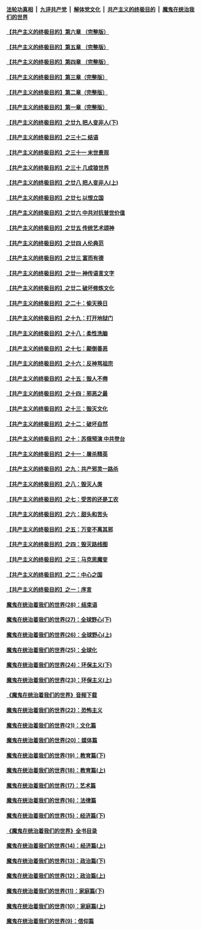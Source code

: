 ####  [法轮功真相](../../../../basic/blob/master/README.md?t=07091331) &nbsp;|&nbsp; [九评共产党](../../../../9ping.md/blob/master/README.md?t=07091331) &nbsp;|&nbsp; [解体党文化](../../../../jtdwh.md/blob/master/README.md?t=07091331)  &nbsp;|&nbsp; [共产主义的终极目的](../../../../gczydzjmd.md/blob/master/README.md?t=07091331) &nbsp;|&nbsp; [魔鬼在统治我们的世界](../../../../mgztzwmdsj.md/blob/master/README.md?t=07091331) 

#### [【共产主义的终极目的】第六章 （完整版）](../pages/nsc422/n11428913.md?t=07091331) 

#### [【共产主义的终极目的】第五章 （完整版）](../pages/nsc422/n11428912.md?t=07091331) 

#### [【共产主义的终极目的】第四章 （完整版）](../pages/nsc422/n11428907.md?t=07091331) 

#### [【共产主义的终极目的】第三章（完整版）](../pages/nsc422/n11428848.md?t=07091331) 

#### [【共产主义的终极目的】第二章（完整版）](../pages/nsc422/n11428831.md?t=07091331) 

#### [【共产主义的终极目的】第一章（完整版）](../pages/nsc422/n11417651.md?t=07091331) 

#### [【共产主义的终极目的】之廿九 把人变非人(下)](../pages/nsc422/n11344140.md?t=07091331) 

#### [【共产主义的终极目的】之三十二 结语](../pages/nsc422/n11360535.md?t=07091331) 

#### [【共产主义的终极目的】之三十一 末世景观](../pages/nsc422/n11351129.md?t=07091331) 

#### [【共产主义的终极目的】之三十 几成狼世界](../pages/nsc422/n11348280.md?t=07091331) 

#### [【共产主义的终极目的】之廿八 把人变非人(上)](../pages/nsc422/n11340492.md?t=07091331) 

#### [【共产主义的终极目的】之廿七 以恨立国](../pages/nsc422/n11336944.md?t=07091331) 

#### [【共产主义的终极目的】之廿六 中共对抗普世价值](../pages/nsc422/n11324785.md?t=07091331) 

#### [【共产主义的终极目的】之廿五 传统艺术颂神](../pages/nsc422/n11296396.md?t=07091331) 

#### [【共产主义的终极目的】之廿四 人伦典范](../pages/nsc422/n11296397.md?t=07091331) 

#### [【共产主义的终极目的】之廿三 富而有德](../pages/nsc422/n11283598.md?t=07091331) 

#### [【共产主义的终极目的】之廿一 神传语言文字](../pages/nsc422/n11263265.md?t=07091331) 

#### [【共产主义的终极目的】之廿二 破坏修炼文化](../pages/nsc422/n11245728.md?t=07091331) 

#### [【共产主义的终极目的】之二十：偷天换日](../pages/nsc422/n11238846.md?t=07091331) 

#### [【共产主义的终极目的】之十九：打开地狱门](../pages/nsc422/n11206376.md?t=07091331) 

#### [【共产主义的终极目的】之十八：柔性洗脑](../pages/nsc422/n11199994.md?t=07091331) 

#### [【共产主义的终极目的】之十七：颠倒善恶](../pages/nsc422/n11179782.md?t=07091331) 

#### [【共产主义的终极目的】之十六：反神骂祖宗](../pages/nsc422/n11166798.md?t=07091331) 

#### [【共产主义的终极目的】之十五：毁人不倦](../pages/nsc422/n11166792.md?t=07091331) 

#### [【共产主义的终极目的】之十四：邪恶之最](../pages/nsc422/n11150249.md?t=07091331) 

#### [【共产主义的终极目的】之十三：毁灭文化](../pages/nsc422/n11135227.md?t=07091331) 

#### [【共产主义的终极目的】之十二：破坏自然](../pages/nsc422/n11135214.md?t=07091331) 

#### [【共产主义的终极目的】之十：苏俄预演 中共登台](../pages/nsc422/n11118424.md?t=07091331) 

#### [【共产主义的终极目的】之十一：屠杀精英](../pages/nsc422/n11118442.md?t=07091331) 

#### [【共产主义的终极目的】之九：共产邪灵一路杀](../pages/nsc422/n11114139.md?t=07091331) 

#### [【共产主义的终极目的】之八：毁灭人类](../pages/nsc422/n11108503.md?t=07091331) 

#### [【共产主义的终极目的】之七：受苦的还是工农](../pages/nsc422/n11101809.md?t=07091331) 

#### [【共产主义的终极目的】之六：甜头和苦头](../pages/nsc422/n11096971.md?t=07091331) 

#### [【共产主义的终极目的】之五：万变不离其邪](../pages/nsc422/n11091285.md?t=07091331) 

#### [【共产主义的终极目的】之四：毁灭路线图](../pages/nsc422/n11086284.md?t=07091331) 

#### [【共产主义的终极目的】之三：马克思魔变](../pages/nsc422/n11061941.md?t=07091331) 

#### [【共产主义的终极目的】之二：中心之国](../pages/nsc422/n11047728.md?t=07091331) 

#### [【共产主义的终极目的】之一：序言](../pages/nsc422/n11086077.md?t=07091331) 

#### [魔鬼在统治着我们的世界(28)：结束语](../pages/nsc422/n10936246.md?t=07091331) 

#### [魔鬼在统治着我们的世界(27)：全球野心(下)](../pages/nsc422/n10928319.md?t=07091331) 

#### [魔鬼在统治着我们的世界(26)：全球野心(上)](../pages/nsc422/n10900318.md?t=07091331) 

#### [魔鬼在统治着我们的世界(25)：全球化](../pages/nsc422/n10788205.md?t=07091331) 

#### [魔鬼在统治着我们的世界(24)：环保主义(下)](../pages/nsc422/n10695307.md?t=07091331) 

#### [魔鬼在统治着我们的世界(23)：环保主义(上)](../pages/nsc422/n10688613.md?t=07091331) 

#### [《魔鬼在统治着我们的世界》音频下载](../pages/nsc422/n10635553.md?t=07091331) 

#### [魔鬼在统治着我们的世界(22)：恐怖主义](../pages/nsc422/n10614727.md?t=07091331) 

#### [魔鬼在统治着我们的世界(21)：文化篇](../pages/nsc422/n10597706.md?t=07091331) 

#### [魔鬼在统治着我们的世界(20)：媒体篇](../pages/nsc422/n10586579.md?t=07091331) 

#### [魔鬼在统治着我们的世界(19)：教育篇(下)](../pages/nsc422/n10564808.md?t=07091331) 

#### [魔鬼在统治着我们的世界(18)：教育篇(上)](../pages/nsc422/n10526970.md?t=07091331) 

#### [魔鬼在统治着我们的世界(17)：艺术篇](../pages/nsc422/n10499093.md?t=07091331) 

#### [魔鬼在统治着我们的世界(16)：法律篇](../pages/nsc422/n10485969.md?t=07091331) 

#### [魔鬼在统治着我们的世界(15)：经济篇(下)](../pages/nsc422/n10469975.md?t=07091331) 

#### [《魔鬼在统治着我们的世界》全书目录](../pages/nsc422/n10464261.md?t=07091331) 

#### [魔鬼在统治着我们的世界(14)：经济篇(上)](../pages/nsc422/n10457370.md?t=07091331) 

#### [魔鬼在统治着我们的世界(13)：政治篇(下)](../pages/nsc422/n10448270.md?t=07091331) 

#### [魔鬼在统治着我们的世界(12)：政治篇(上)](../pages/nsc422/n10444576.md?t=07091331) 

#### [魔鬼在统治着我们的世界(11)：家庭篇(下)](../pages/nsc422/n10440961.md?t=07091331) 

#### [魔鬼在统治着我们的世界(10)：家庭篇(上)](../pages/nsc422/n10435448.md?t=07091331) 

#### [魔鬼在统治着我们的世界(9)：信仰篇](../pages/nsc422/n10432159.md?t=07091331) 

